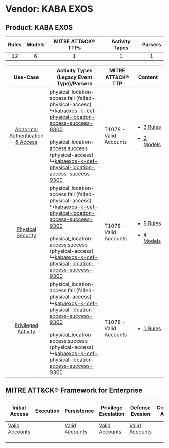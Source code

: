 Vendor: KABA EXOS
=================
Product: KABA EXOS
------------------
| Rules | Models | MITRE ATT&CK® TTPs | Activity Types | Parsers |
|:-----:|:------:|:------------------:|:--------------:|:-------:|
|  12   |   6    |         1          |       1        |    1    |

|    Use-Case    | Activity Types (Legacy Event Type)/Parsers    | MITRE ATT&CK® TTP          | Content    |
|:----:| ---- | ---- | ---- |
| [Abnormal Authentication & Access](../../../UseCases/uc_abnormal_authentication_&_access.md) |  physical_location-access:fail (failed-physical-access)<br> ↳[kabaexos-k-cef-physical-location-access-success-9300](Ps/pC_kabaexoskcefphysicallocationaccesssuccess9300.md)<br><br> physical_location-access:success (physical-access)<br> ↳[kabaexos-k-cef-physical-location-access-success-9300](Ps/pC_kabaexoskcefphysicallocationaccesssuccess9300.md)<br> | T1078 - Valid Accounts<br> | [<ul><li>3 Rules</li></ul><ul><li>2 Models</li></ul>](RM/r_m_kaba_exos_kaba_exos_Abnormal_Authentication_&_Access.md) |
|    [Physical Security](../../../UseCases/uc_physical_security.md)    |  physical_location-access:fail (failed-physical-access)<br> ↳[kabaexos-k-cef-physical-location-access-success-9300](Ps/pC_kabaexoskcefphysicallocationaccesssuccess9300.md)<br><br> physical_location-access:success (physical-access)<br> ↳[kabaexos-k-cef-physical-location-access-success-9300](Ps/pC_kabaexoskcefphysicallocationaccesssuccess9300.md)<br> | T1078 - Valid Accounts<br> | [<ul><li>9 Rules</li></ul><ul><li>4 Models</li></ul>](RM/r_m_kaba_exos_kaba_exos_Physical_Security.md)    |
|    [Privileged Activity](../../../UseCases/uc_privileged_activity.md)    |  physical_location-access:fail (failed-physical-access)<br> ↳[kabaexos-k-cef-physical-location-access-success-9300](Ps/pC_kabaexoskcefphysicallocationaccesssuccess9300.md)<br><br> physical_location-access:success (physical-access)<br> ↳[kabaexos-k-cef-physical-location-access-success-9300](Ps/pC_kabaexoskcefphysicallocationaccesssuccess9300.md)<br> | T1078 - Valid Accounts<br> | [<ul><li>1 Rules</li></ul>](RM/r_m_kaba_exos_kaba_exos_Privileged_Activity.md)    |

MITRE ATT&CK® Framework for Enterprise
--------------------------------------
| Initial Access                                                      | Execution | Persistence                                                         | Privilege Escalation                                                | Defense Evasion                                                     | Credential Access | Discovery | Lateral Movement | Collection | Command and Control | Exfiltration | Impact |
| ------------------------------------------------------------------- | --------- | ------------------------------------------------------------------- | ------------------------------------------------------------------- | ------------------------------------------------------------------- | ----------------- | --------- | ---------------- | ---------- | ------------------- | ------------ | ------ |
| [Valid Accounts](https://attack.mitre.org/techniques/T1078)<br><br> |           | [Valid Accounts](https://attack.mitre.org/techniques/T1078)<br><br> | [Valid Accounts](https://attack.mitre.org/techniques/T1078)<br><br> | [Valid Accounts](https://attack.mitre.org/techniques/T1078)<br><br> |                   |           |                  |            |                     |              |        |